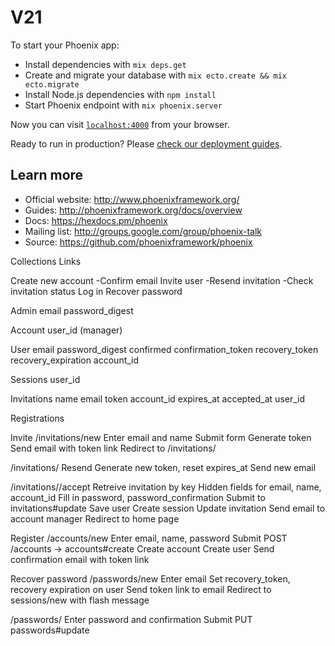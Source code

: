 # V21

To start your Phoenix app:

  * Install dependencies with `mix deps.get`
  * Create and migrate your database with `mix ecto.create && mix ecto.migrate`
  * Install Node.js dependencies with `npm install`
  * Start Phoenix endpoint with `mix phoenix.server`

Now you can visit [`localhost:4000`](http://localhost:4000) from your browser.

Ready to run in production? Please [check our deployment guides](http://www.phoenixframework.org/docs/deployment).

## Learn more

  * Official website: http://www.phoenixframework.org/
  * Guides: http://phoenixframework.org/docs/overview
  * Docs: https://hexdocs.pm/phoenix
  * Mailing list: http://groups.google.com/group/phoenix-talk
  * Source: https://github.com/phoenixframework/phoenix

Collections
Links

Create new account
  -Confirm email
Invite user
  -Resend invitation
  -Check invitation status
Log in
Recover password

Admin
  email
  password_digest

Account
  user_id (manager)

User
  email
  password_digest
  confirmed
  confirmation_token
  recovery_token
  recovery_expiration
  account_id

Sessions
  user_id

Invitations
  name
  email
  token
  account_id
  expires_at
  accepted_at
  user_id

Registrations

Invite
  /invitations/new
  Enter email and name
  Submit form
  Generate token
  Send email with token link
  Redirect to /invitations/<id>

  /invitations/<id>
  Resend
  Generate new token, reset expires_at
  Send new email

  /invitations/<token>/accept
  Retreive invitation by key
  Hidden fields for email, name, account_id
  Fill in password, password_confirmation
  Submit to invitations#update
  Save user
  Create session
  Update invitation
  Send email to account manager
  Redirect to home page

Register
  /accounts/new
  Enter email, name, password
  Submit POST /accounts -> accounts#create
  Create account
  Create user
  Send confirmation email with token link

Recover password
  /passwords/new
  Enter email
  Set recovery_token, recovery expiration on user
  Send token link to email
  Redirect to sessions/new with flash message

  /passwords/<token>
  Enter password and confirmation
  Submit PUT passwords#update


